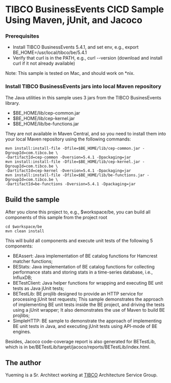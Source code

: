 # TIBCO BusinessEvents CICD Sample Using Maven, jUnit, and Jacoco

### Prerequisites

 - Install TIBCO BusinessEvents 5.4.1, and set env, e.g., export BE_HOME=/usr/local/tibco/be/5.4.1
 - Verify that curl is in the PATH, e.g., curl --version (download and install curl if it not already available)

Note: This sample is tested on Mac, and should work on *nix.

### Install TIBCO BusinessEvents jars into local Maven repository

The Java utilities in this sample uses 3 jars from the TIBCO BusinesEvents library.

 - $BE_HOME/lib/cep-common.jar
 - $BE_HOME/lib/cep-kernel.jar
 - $BE_HOME/lib/be-functions.jar

They are not available in Maven Central, and so you need to install them into your local Maven repository using the following commands:

    mvn install:install-file -Dfile=$BE_HOME/lib/cep-common.jar -DgroupId=com.tibco.be \
    -DartifactId=cep-common -Dversion=5.4.1 -Dpackaging=jar
    mvn install:install-file -Dfile=$BE_HOME/lib/cep-kernel.jar -DgroupId=com.tibco.be \
    -DartifactId=cep-kernel -Dversion=5.4.1 -Dpackaging=jar
    mvn install:install-file -Dfile=$BE_HOME/lib/be-functions.jar -DgroupId=com.tibco.be \
    -DartifactId=be-functions -Dversion=5.4.1 -Dpackaging=jar

## Build the sample

After you clone this project to, e.g., $workspace/be, you can build all components of this sample from the project root

    cd $workspace/be
    mvn clean install

This will build all components and execute unit tests of the following 5 components:

 - BEAssert: Java implementation of BE catalog functions for Hamcrest matcher functions;
 - BEStats: Java implementation of BE catalog functions for collecting performance stats and storing stats in a time-series database, i.e., InfluxDB;
 - BETestClient: Java helper functions for wrapping and executing BE unit tests as Java jUnit tests;
 - BETestLib: BE projlib designed to provide an HTTP service for processing jUnit test requests; This sample demonstrates the approach of implementing BE unit tests inside the BE project, and driving the tests using a jUnit wrapper;  It also demonstrates the use of Maven to build BE projlibs;
 - SimpleHTTP: BE sample to demonstrate the approach of implementing BE unit tests in Java, and executing jUnit tests using API-mode of BE engines.

Besides, Jacoco code-coverage report is also generated for BETestLib, which is in be/BETestLib/target/jacoco/reports/BETestLib/index.html.

## The author

Yueming is a Sr. Architect working at [TIBCO](http://www.tibco.com/) Architecture Service Group.
